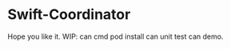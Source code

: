 # Swift-Coordinator

Hope you like it.
WIP:
    can cmd pod install
    can unit test
    can demo.
